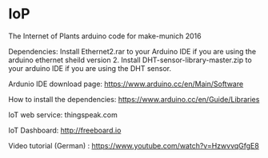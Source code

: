 # IoP

The Internet of Plants arduino code for make-munich 2016

Dependencies:
Install Ethernet2.rar to your Arduino IDE if you are using the arduino ethernet sheild version 2.
Install DHT-sensor-library-master.zip to your arduino IDE if you are using the DHT sensor.

Ardunio IDE download page: https://www.arduino.cc/en/Main/Software

How to install the dependencies: https://www.arduino.cc/en/Guide/Libraries



IoT web service: thingspeak.com

IoT Dashboard: http://freeboard.io


Video tutorial (German) : https://www.youtube.com/watch?v=HzwvvqGfgE8